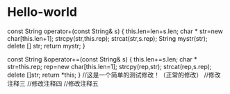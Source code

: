 # Hello-world
const String operator+(const String& s)
{
this.len=len+s.len;
char * str=new char[this.len+1];
strcpy(str,this.rep);
strcat(str,s.rep);
String mystr(str);
delete [] str;
return mystr;
}

const String &operator+=(const String& s)
{
this.len+=s.len;
char * str=this.rep;
rep=new char[this.len=1];
strcpy(rep,str);
strcat(rep,s.rep);
delete []str;
return *this;
}
//这是一个简单的测试修改！（正常的修改）
//修改注释三
//修改注释四
//修改注释五
